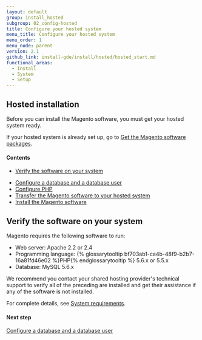 ```yaml
---
layout: default
group: install_hosted
subgroup: 02_config-hosted
title: Configure your hosted system
menu_title: Configure your hosted system
menu_order: 1
menu_node: parent
version: 2.1
github_link: install-gde/install/hosted/hosted_start.md
functional_areas:
  - Install
  - System
  - Setup
---
```


## Hosted installation
Before you can install the Magento software, you must get your hosted system ready.  

If your hosted system is already set up, go to <a href="{{page.baseurl}}install-gde/install/hosted/hosted_get-ftp.html#get-archive">Get the Magento software packages</a>.

#### Contents
*	<a href="#newbie-verify">Verify the software on your system</a>
<!-- *	<a href="#newbie-cpanel">Start the cPanel configuration utility</a> -->
*	<a href="{{page.baseurl}}install-gde/install/hosted/hosted_start_db.html">Configure a database and a database user</a>
*	<a href="{{page.baseurl}}install-gde/install/hosted/hosted_start_php.html">Configure PHP</a>
*	<a href="{{page.baseurl}}install-gde/install/hosted/hosted_get-ftp.html">Transfer the Magento software to your hosted system</a>
*	<a href="{{page.baseurl}}install-gde/install/hosted/hosted_install.html">Install the Magento software</a>

<h2 id="newbie-verify">Verify the software on your system</h2>
Magento requires the following software to run:

*	Web server: Apache 2.2 or 2.4
*	Programming language: {% glossarytooltip bf703ab1-ca4b-48f9-b2b7-16a81fd46e02 %}PHP{% endglossarytooltip %} 5.6.x or 5.5.x 
*	Database: MySQL 5.6.x

<div class="bs-callout bs-callout-info" id="info">
  <p>We recommend you contact your shared hosting provider's technical support to verify all of the preceding are installed and get their assistance if any of the software is not installed.</p>
</div>

For complete details, see <a href="{{page.baseurl}}install-gde/system-requirements.html">System requirements</a>.

#### Next step
<a href="{{page.baseurl}}install-gde/install/hosted/hosted_start_db.html">Configure a database and a database user</a>

<!-- <h2 id="newbie-cpanel">Start the cPanel configuration utility</h2>
To start configuring your hosted system:

1.	Log in with your provided credentials.
2.	On the first page, in the Web Hosting row, click **Manage**.
3.	If necessary, log in to cPanel.
 -->

